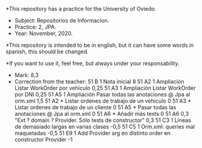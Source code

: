 *This repository has a practice for the University of Oviedo.

- Subject: Repositorios de Informacion.
- Practice: 2, JPA.
- Year: November, 2020.

*This repository is intended to be in english, but it can have some words in spanish, this should be changed.


*If you want to use it, feel free, but always under your responsability.


- Mark: 8,3
- Correction from the teacher: 
51	B	1	Nota inicial	8
51	A2	1	Ampliación Listar WorkOrder por vehículo	0,25
51	A3	1	Ampliación Listar WorkOrder por DNI	0,25
51	A5	1	Ampliación Pasar todas las anotaciones @ Jpa al orm.xml	1,5
51	A2	*	Listar ordenes de trabajo de un vehiculo	0
51	A3	*	Listar ordenes de trabajo de un cliente	0
51	A5	*	Pasar todas las anotaciones @ Jpa al orm.xml	0
51	A6	*	Añadir más tests	0
51	A6	0,3	"Ext ? domain ? Provider.
Sólo tests de constructor"	0,3
51	C3	1	Líneas de  demasiado largas en varias clases	-0,5
51	C5	1	Orm.xml: queries mal maquetadas	-0,5
51	E9	1	Add Provider arg en distinto order en constructor Provider	-1
